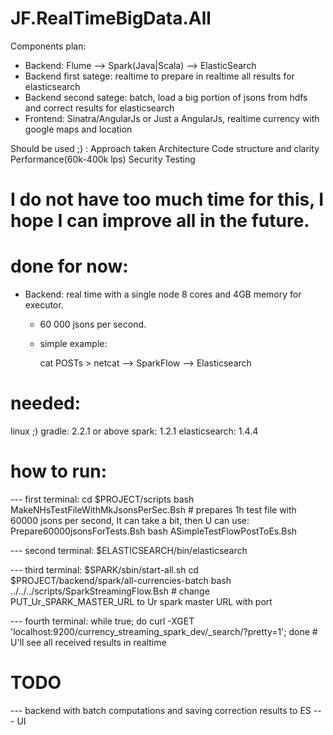 # JF.RealTimeBigData.All

Components plan:
 - Backend:  Flume --> Spark(Java|Scala) --> ElasticSearch
 - Backend first satege: realtime to prepare in realtime all results for elasticsearch
 - Backend second satege: batch, load a big portion of jsons from hdfs and correct results for elasticsearch
 - Frontend: Sinatra/AngularJs or Just a AngularJs, realtime currency with google maps and location

Should be used ;) :
 Approach taken
 Architecture
 Code structure and clarity
 Performance(60k-400k lps)
 Security
 Testing

# I do not have too much time for this, I hope I can improve all in the future.
# done for now:

- Backend: real time with a single node 8 cores and 4GB memory for executor.
  - 60 000 jsons per second.
  - simple example:
  
    cat POSTs > netcat --> SparkFlow --> Elasticsearch

# needed:

linux ;)
gradle: 2.2.1 or above
spark: 1.2.1
elasticsearch: 1.4.4

# how to run:

--- first terminal:
cd $PROJECT/scripts
bash MakeNHsTestFileWithMkJsonsPerSec.Bsh # prepares 1h test file with 60000 jsons per second, It can take a bit, then U can use: Prepare60000jsonsForTests.Bsh
bash ASimpleTestFlowPostToEs.Bsh

--- second terminal:
$ELASTICSEARCH/bin/elasticsearch


--- third terminal:
$SPARK/sbin/start-all.sh
cd $PROJECT/backend/spark/all-currencies-batch
bash ../../../scripts/SparkStreamingFlow.Bsh # change PUT_Ur_SPARK_MASTER_URL to Ur spark master URL with port

--- fourth terminal:
while true; do curl -XGET 'localhost:9200/currency_streaming_spark_dev/_search/?pretty=1'; done # U'll see all received results in realtime

# TODO
--- backend with batch computations and saving correction results to ES
--- UI

